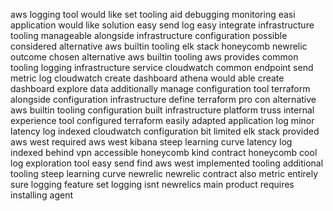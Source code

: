 aws logging tool would like set tooling aid debugging monitoring easi application would like solution easy send log easy integrate infrastructure tooling manageable alongside infrastructure configuration possible considered alternative aws builtin tooling elk stack honeycomb newrelic outcome chosen alternative aws builtin tooling aws provides common tooling logging infrastructure service cloudwatch common endpoint send metric log cloudwatch create dashboard athena would able create dashboard explore data additionally manage configuration tool terraform alongside configuration infrastructure define terraform pro con alternative aws builtin tooling configuration built infrastructure platform truss internal experience tool configured terraform easily adapted application log minor latency log indexed cloudwatch configuration bit limited elk stack provided aws west required aws west kibana steep learning curve latency log indexed behind vpn accessible honeycomb kind contract honeycomb cool log exploration tool easy send find aws west implemented tooling additional tooling steep learning curve newrelic newrelic contract also metric entirely sure logging feature set logging isnt newrelics main product requires installing agent